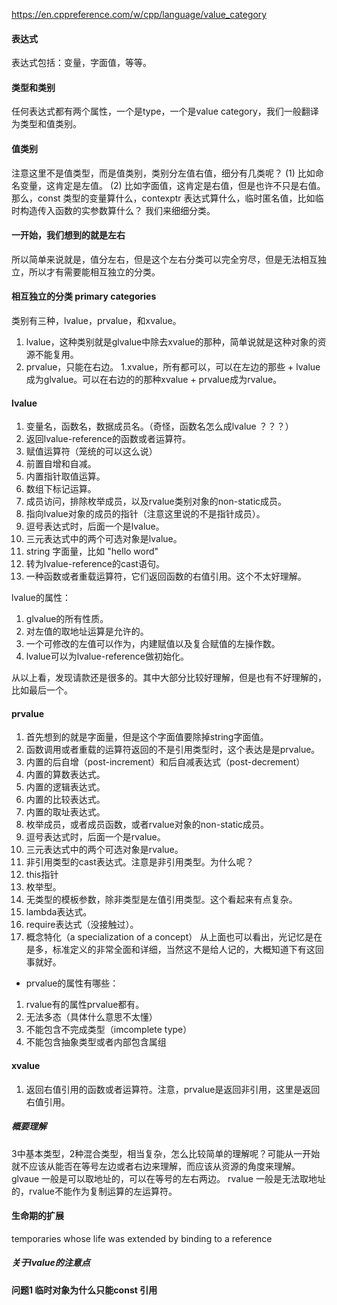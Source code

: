https://en.cppreference.com/w/cpp/language/value_category

#### 表达式
表达式包括：变量，字面值，等等。

#### 类型和类别
任何表达式都有两个属性，一个是type，一个是value category，我们一般翻译为类型和值类别。

#### 值类别
注意这里不是值类型，而是值类别，类别分左值右值，细分有几类呢？
(1) 比如命名变量，这肯定是左值。
(2) 比如字面值，这肯定是右值，但是也许不只是右值。
那么，const 类型的变量算什么，contexptr 表达式算什么，临时匿名值，比如临时构造传入函数的实参数算什么？ 我们来细细分类。

#### 一开始，我们想到的就是左右
所以简单来说就是，值分左右，但是这个左右分类可以完全穷尽，但是无法相互独立，所以才有需要能相互独立的分类。

#### 相互独立的分类 primary categories
类别有三种，lvalue，prvalue，和xvalue。

1. lvalue，这种类别就是glvalue中除去xvalue的那种，简单说就是这种对象的资源不能复用。
1. prvalue，只能在右边。
1.xvalue，所有都可以，可以在左边的那些 + lvalue 成为glvalue。可以在右边的的那种xvalue + prvalue成为rvalue。

#### lvalue
1. 变量名，函数名，数据成员名。（奇怪，函数名怎么成lvalue ？？？）
1. 返回lvalue-reference的函数或者运算符。
1. 赋值运算符（笼统的可以这么说）
1. 前置自增和自减。
1. 内置指针取值运算。
1. 数组下标记运算。
1. 成员访问，排除枚举成员，以及rvalue类别对象的non-static成员。
1. 指向lvalue对象的成员的指针（注意这里说的不是指针成员）。
1. 逗号表达式时，后面一个是lvalue。
1. 三元表达式中的两个可选对象是lvalue。
1. string 字面量，比如 "hello word"
1. 转为lvalue-reference的cast语句。
1. 一种函数或者重载运算符，它们返回函数的右值引用。这个不太好理解。

lvalue的属性：
1. glvalue的所有性质。
1. 对左值的取地址运算是允许的。
1. 一个可修改的左值可以作为，内建赋值以及复合赋值的左操作数。
1. lvalue可以为lvalue-reference做初始化。


从以上看，发现请款还是很多的。其中大部分比较好理解，但是也有不好理解的，比如最后一个。

#### prvalue
1. 首先想到的就是字面量，但是这个字面值要除掉string字面值。
1. 函数调用或者重载的运算符返回的不是引用类型时，这个表达是是prvalue。
1. 内置的后自增（post-increment）和后自减表达式（post-decrement）
1. 内置的算数表达式。
1. 内置的逻辑表达式。
1. 内置的比较表达式。
1. 内置的取址表达式。
1. 枚举成员，或者成员函数，或者rvalue对象的non-static成员。
1. 逗号表达式时，后面一个是rvalue。
1. 三元表达式中的两个可选对象是rvalue。
1. 非引用类型的cast表达式。注意是非引用类型。为什么呢？
1. this指针
1. 枚举型。
1. 无类型的模板参数，除非类型是左值引用类型。这个看起来有点复杂。
1. lambda表达式。
1. require表达式（没接触过）。
1. 概念特化（a specialization of a concept）
从上面也可以看出，光记忆是在是多，标准定义的非常全面和详细，当然这不是给人记的，大概知道下有这回事就好。

* prvalue的属性有哪些：
1. rvalue有的属性prvalue都有。
1. 无法多态（具体什么意思不太懂）
1. 不能包含不完成类型（imcomplete type）
1. 不能包含抽象类型或者内部包含属组


#### xvalue
1.  返回右值引用的函数或者运算符。注意，prvalue是返回非引用，这里是返回右值引用。


##### 概要理解
3中基本类型，2种混合类型，相当复杂，怎么比较简单的理解呢？可能从一开始就不应该从能否在等号左边或者右边来理解，而应该从资源的角度来理解。
glvaue 一般是可以取地址的，可以在等号的左右两边。
rvalue 一般是无法取地址的，rvalue不能作为复制运算的左运算符。

#### 生命期的扩展
temporaries whose life was extended by binding to a reference

##### 关于lvalue的注意点

#### 问题1 临时对象为什么只能const 引用

